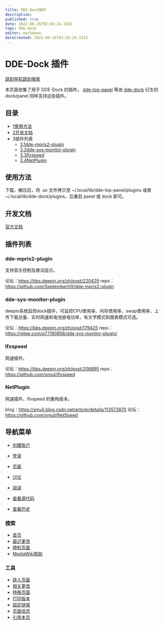 ```yaml
---
title: DDE-Dock插件
description: 
published: true
date: 2022-06-16T02:26:24.134Z
tags: dde-dock
editor: markdown
dateCreated: 2022-06-16T02:26:24.133Z
---
```


# DDE-Dock 插件

[跳到导航](http://old.deepin.wiki/index.php?title=DDE-Dock_插件#mw-head)[跳到搜索](http://old.deepin.wiki/index.php?title=DDE-Dock_插件#searchInput)

本页面收集了用于 DDE-Dock 的插件。
[dde-top-panel](http://old.deepin.wiki/index.php?title=Dde-top-panel&action=edit&redlink=1) 等由 [dde-dock](http://old.deepin.wiki/index.php?title=Dde-dock&action=edit&redlink=1) 衍生的 dock/panel 同样支持这些插件。

## 目录



- [1使用方法](http://old.deepin.wiki/index.php?title=DDE-Dock_插件#.E4.BD.BF.E7.94.A8.E6.96.B9.E6.B3.95)
- [2开发文档](http://old.deepin.wiki/index.php?title=DDE-Dock_插件#.E5.BC.80.E5.8F.91.E6.96.87.E6.A1.A3)
- 3插件列表
  - [3.1dde-mpris2-plugin](http://old.deepin.wiki/index.php?title=DDE-Dock_插件#dde-mpris2-plugin)
  - [3.2dde-sys-monitor-plugin](http://old.deepin.wiki/index.php?title=DDE-Dock_插件#dde-sys-monitor-plugin)
  - [3.3lfxspeed](http://old.deepin.wiki/index.php?title=DDE-Dock_插件#lfxspeed)
  - [3.4NetPlugin](http://old.deepin.wiki/index.php?title=DDE-Dock_插件#NetPlugin)

## 使用方法

下载、解压后，将 .so 文件拷贝至 ~/.local/lib/dde-top-panel/plugins 或者 ~/.local/lib/dde-dock/plugins，后重启 panel 或 dock 即可。

## 开发文档

[官方文档](https://github.com/linuxdeepin/dde-dock/blob/master/plugins/plugin-guide/plugins-developer-guide.md)

## 插件列表

### dde-mpris2-plugin

支持音乐控制及歌词显示。

论坛：https://bbs.deepin.org/zh/post/220429
repo：https://github.com/SeptemberHX/dde-mpris2-plugin

### dde-sys-monitor-plugin

deepin系统监控dock插件，可监控CPU使用率、内存使用率、swap使用率、上传下载总量、实时网速和电池放电功率，有文字模式和图表模式可选。

论坛：https://bbs.deepin.org/zh/post/179425
repo：https://gitee.com/q77190858/dde-sys-monitor-plugin/

### lfxspeed

网速插件。

论坛：https://bbs.deepin.org/zh/post/206895
repo：https://github.com/xmuli/lfxspeed

### NetPlugin

网速插件，lfxspeed 的重构版本。

blog：https://xmuli.blog.csdn.net/article/details/113573870
论坛：https://github.com/xmuli/NetSpeed

## 导航菜单

- [创建账户](http://old.deepin.wiki/index.php?title=特殊:创建账户&returnto=DDE-Dock+插件)
- [登录](http://old.deepin.wiki/index.php?title=特殊:用户登录&returnto=DDE-Dock+插件)

- [页面](http://old.deepin.wiki/index.php?title=DDE-Dock_插件)
- [讨论](http://old.deepin.wiki/index.php?title=讨论:DDE-Dock_插件&action=edit&redlink=1)

- [阅读](http://old.deepin.wiki/index.php?title=DDE-Dock_插件)
- [查看源代码](http://old.deepin.wiki/index.php?title=DDE-Dock_插件&action=edit)
- [查看历史](http://old.deepin.wiki/index.php?title=DDE-Dock_插件&action=history)

### 搜索

- [首页](http://old.deepin.wiki/index.php?title=首页)
- [最近更改](http://old.deepin.wiki/index.php?title=特殊:最近更改)
- [随机页面](http://old.deepin.wiki/index.php?title=特殊:随机)
- [MediaWiki帮助](https://www.mediawiki.org/wiki/Special:MyLanguage/Help:Contents)

### 工具

- [链入页面](http://old.deepin.wiki/index.php?title=特殊:链入页面/DDE-Dock_插件)
- [相关更改](http://old.deepin.wiki/index.php?title=特殊:最近链出更改/DDE-Dock_插件)
- [特殊页面](http://old.deepin.wiki/index.php?title=特殊:特殊页面)
- [打印版本](javascript:print();)
- [固定链接](http://old.deepin.wiki/index.php?title=DDE-Dock_插件&oldid=256)
- [页面信息](http://old.deepin.wiki/index.php?title=DDE-Dock_插件&action=info)
- [引用本页](http://old.deepin.wiki/index.php?title=特殊:引用此页面&page=DDE-Dock_插件&id=256&wpFormIdentifier=titleform)

 